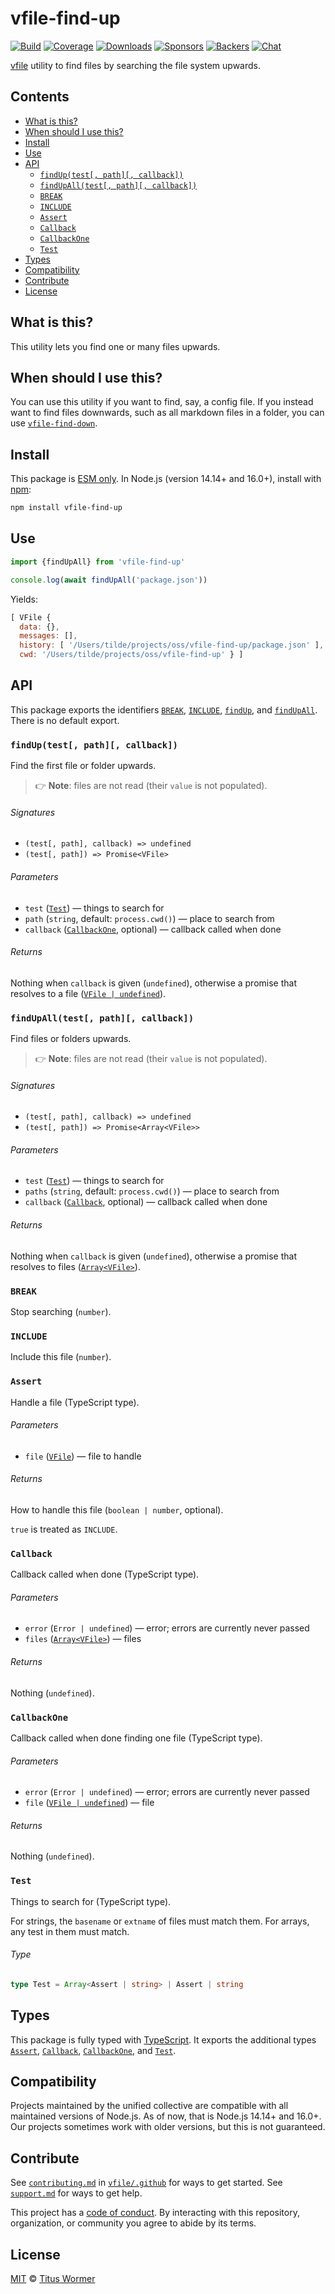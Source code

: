 # vfile-find-up

[![Build][build-badge]][build]
[![Coverage][coverage-badge]][coverage]
[![Downloads][downloads-badge]][downloads]
[![Sponsors][sponsors-badge]][collective]
[![Backers][backers-badge]][collective]
[![Chat][chat-badge]][chat]

[vfile][] utility to find files by searching the file system upwards.

## Contents

*   [What is this?](#what-is-this)
*   [When should I use this?](#when-should-i-use-this)
*   [Install](#install)
*   [Use](#use)
*   [API](#api)
    *   [`findUp(test[, path][, callback])`](#finduptest-path-callback)
    *   [`findUpAll(test[, path][, callback])`](#findupalltest-path-callback)
    *   [`BREAK`](#break)
    *   [`INCLUDE`](#include)
    *   [`Assert`](#assert)
    *   [`Callback`](#callback)
    *   [`CallbackOne`](#callbackone)
    *   [`Test`](#test)
*   [Types](#types)
*   [Compatibility](#compatibility)
*   [Contribute](#contribute)
*   [License](#license)

## What is this?

This utility lets you find one or many files upwards.

## When should I use this?

You can use this utility if you want to find, say, a config file.
If you instead want to find files downwards, such as all markdown files in a
folder, you can use [`vfile-find-down`][vfile-find-down].

## Install

This package is [ESM only][esm].
In Node.js (version 14.14+ and 16.0+), install with [npm][]:

```sh
npm install vfile-find-up
```

## Use

```js
import {findUpAll} from 'vfile-find-up'

console.log(await findUpAll('package.json'))
```

Yields:

```js
[ VFile {
  data: {},
  messages: [],
  history: [ '/Users/tilde/projects/oss/vfile-find-up/package.json' ],
  cwd: '/Users/tilde/projects/oss/vfile-find-up' } ]
```

## API

This package exports the identifiers
[`BREAK`][api-break],
[`INCLUDE`][api-include],
[`findUp`][api-find-up], and
[`findUpAll`][api-find-up-all].
There is no default export.

### `findUp(test[, path][, callback])`

Find the first file or folder upwards.

> 👉 **Note**: files are not read (their `value` is not populated).

###### Signatures

*   `(test[, path], callback) => undefined`
*   `(test[, path]) => Promise<VFile>`

###### Parameters

*   `test` ([`Test`][api-test])
    — things to search for
*   `path` (`string`, default: `process.cwd()`)
    — place to search from
*   `callback` ([`CallbackOne`][api-callback-one], optional)
    — callback called when done

###### Returns

Nothing when `callback` is given (`undefined`), otherwise a promise that
resolves to a file ([`VFile | undefined`][vfile]).

### `findUpAll(test[, path][, callback])`

Find files or folders upwards.

> 👉 **Note**: files are not read (their `value` is not populated).

###### Signatures

*   `(test[, path], callback) => undefined`
*   `(test[, path]) => Promise<Array<VFile>>`

###### Parameters

*   `test` ([`Test`][api-test])
    — things to search for
*   `paths` (`string`, default: `process.cwd()`)
    — place to search from
*   `callback` ([`Callback`][api-callback], optional)
    — callback called when done

###### Returns

Nothing when `callback` is given (`undefined`), otherwise a promise that
resolves to files ([`Array<VFile>`][vfile]).

### `BREAK`

Stop searching (`number`).

### `INCLUDE`

Include this file (`number`).

### `Assert`

Handle a file (TypeScript type).

###### Parameters

*   `file` ([`VFile`][vfile])
    — file to handle

###### Returns

How to handle this file (`boolean | number`, optional).

`true` is treated as `INCLUDE`.

### `Callback`

Callback called when done (TypeScript type).

###### Parameters

*   `error` (`Error | undefined`)
    — error; errors are currently never passed
*   `files` ([`Array<VFile>`][vfile])
    — files

###### Returns

Nothing (`undefined`).

### `CallbackOne`

Callback called when done finding one file (TypeScript type).

###### Parameters

*   `error` (`Error | undefined`)
    — error; errors are currently never passed
*   `file` ([`VFile | undefined`][vfile])
    — file

###### Returns

Nothing (`undefined`).

### `Test`

Things to search for (TypeScript type).

For strings, the `basename` or `extname` of files must match them.
For arrays, any test in them must match.

###### Type

```ts
type Test = Array<Assert | string> | Assert | string
```

## Types

This package is fully typed with [TypeScript][].
It exports the additional types
[`Assert`][api-assert],
[`Callback`][api-callback],
[`CallbackOne`][api-callback-one], and
[`Test`][api-test].

## Compatibility

Projects maintained by the unified collective are compatible with all maintained
versions of Node.js.
As of now, that is Node.js 14.14+ and 16.0+.
Our projects sometimes work with older versions, but this is not guaranteed.

## Contribute

See [`contributing.md`][contributing] in [`vfile/.github`][health] for ways to
get started.
See [`support.md`][support] for ways to get help.

This project has a [code of conduct][coc].
By interacting with this repository, organization, or community you agree to
abide by its terms.

## License

[MIT][license] © [Titus Wormer][author]

<!-- Definitions -->

[build-badge]: https://github.com/vfile/vfile-find-up/workflows/main/badge.svg

[build]: https://github.com/vfile/vfile-find-up/actions

[coverage-badge]: https://img.shields.io/codecov/c/github/vfile/vfile-find-up.svg

[coverage]: https://codecov.io/github/vfile/vfile-find-up

[downloads-badge]: https://img.shields.io/npm/dm/vfile-find-up.svg

[downloads]: https://www.npmjs.com/package/vfile-find-up

[sponsors-badge]: https://opencollective.com/unified/sponsors/badge.svg

[backers-badge]: https://opencollective.com/unified/backers/badge.svg

[collective]: https://opencollective.com/unified

[chat-badge]: https://img.shields.io/badge/chat-discussions-success.svg

[chat]: https://github.com/vfile/vfile/discussions

[npm]: https://docs.npmjs.com/cli/install

[esm]: https://gist.github.com/sindresorhus/a39789f98801d908bbc7ff3ecc99d99c

[typescript]: https://www.typescriptlang.org

[contributing]: https://github.com/vfile/.github/blob/main/contributing.md

[support]: https://github.com/vfile/.github/blob/main/support.md

[health]: https://github.com/vfile/.github

[coc]: https://github.com/vfile/.github/blob/main/code-of-conduct.md

[license]: license

[author]: https://wooorm.com

[vfile]: https://github.com/vfile/vfile

[vfile-find-down]: https://github.com/vfile/vfile-find-down

[api-break]: #break

[api-include]: #include

[api-find-up]: #finduptest-path-callback

[api-find-up-all]: #findupalltest-path-callback

[api-assert]: #assert

[api-callback]: #callback

[api-callback-one]: #callbackone

[api-test]: #test
